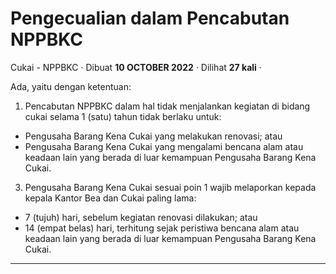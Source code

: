 Pengecualian dalam Pencabutan NPPBKC
====================================

Cukai - NPPBKC · Dibuat **10 OCTOBER 2022** · Dilihat **27 kali** ·

Ada, yaitu dengan ketentuan:

1.  Pencabutan NPPBKC dalam hal tidak menjalankan kegiatan di bidang cukai selama 1 (satu) tahun tidak berlaku untuk:

*   Pengusaha Barang Kena Cukai yang melakukan renovasi; atau
*   Pengusaha Barang Kena Cukai yang mengalami bencana alam atau keadaan lain yang berada di luar kemampuan Pengusaha Barang Kena Cukai.

3.  Pengusaha Barang Kena Cukai sesuai poin 1 wajib melaporkan kepada kepala Kantor Bea dan Cukai paling lama:

*   7 (tujuh) hari, sebelum kegiatan renovasi dilakukan; atau
*   14 (empat belas) hari, terhitung sejak peristiwa bencana alam atau keadaan lain yang berada di luar kemampuan Pengusaha Barang Kena Cukai.  
    

  
  
  

* * *